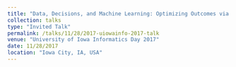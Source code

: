 ```yaml
---
title: "Data, Decisions, and Machine Learning: Optimizing Outcomes via Inverse Classification"
collection: talks
type: "Invited Talk"
permalink: /talks/11/28/2017-uiowainfo-2017-talk
venue: "University of Iowa Informatics Day 2017"
date: 11/28/2017
location: "Iowa City, IA, USA"
---
```

